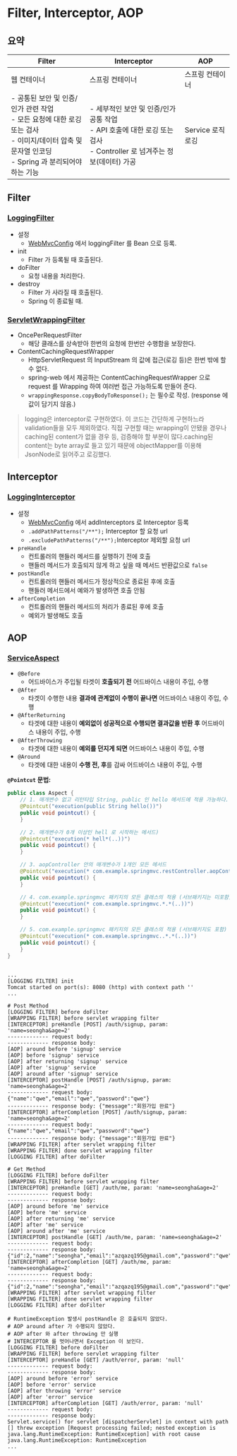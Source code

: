 # Filter, Interceptor, AOP

## 요약

| Filter                                                                                                | Interceptor                                                                          | AOP           |
|-------------------------------------------------------------------------------------------------------|--------------------------------------------------------------------------------------|---------------|
| 웹 컨테이너                                                                                                | 스프링 컨테이너                                                                             | 스프링 컨테이너      |
| - 공통된 보안 및 인증/인가 관련 작업</br>- 모든 요청에 대한 로깅 또는 검사</br>- 이미지/데이터 압축 및 문자열 인코딩</br>- Spring 과 분리되어야 하는 기능 | - 세부적인 보안 및 인증/인가 공통 작업</br>- API 호출에 대한 로깅 또는 검사</br>- Controller 로 넘겨주는 정보(데이터) 가공 | Service 로직 로깅 |

## Filter

### [LoggingFilter](src/main/java/com/example/filterinterceptoraop/config/filter/LoggingFilter.java)

- 설정
    - [WebMvcConfig](src/main/java/com/example/filterinterceptoraop/config/WebMvcConfig.java) 에서 loggingFilter 를 Bean 으로
      등록.
- init
    - Filter 가 등록될 때 호출된다.
- doFilter
    - 요청 내용을 처리한다.
- destroy
    - Filter 가 사라질 때 호출된다.
    - Spring 이 종료될 때.

### [ServletWrappingFilter](src/main/java/com/example/filterinterceptoraop/config/filter/ServletWrappingFilter.java)

- OncePerRequestFilter
    - 해당 클래스를 상속받아 한번의 요청에 한번만 수행함을 보장한다.
- ContentCachingRequestWrapper
    - HttpServletRequest 의 InputStream 의 값에 접근(로깅 등)은 한번 밖에 할 수 없다.
    - spring-web 에서 제공하는 ContentCachingRequestWrapper 으로 request 를 Wrapping 하여 여러번 접근 가능하도록 만들어 준다.
    - `wrappingResponse.copyBodyToResponse();` 는 필수로 작성. (response 에 값이 담기지 않음.)

> logging은 interceptor로 구현하였다. 이 코드는 간단하게 구현하느라 validation들을 모두 제외하였다. 직접 구현할 때는 wrapping이 안됐을 경우나 caching된 content가 없을
> 경우 등, 검증해야 할 부분이 많다.caching된 content는 byte array로 들고 있기 때문에 objectMapper를 이용해 JsonNode로 읽어주고 로깅했다.

## Interceptor

### [LoggingInterceptor](src/main/java/com/example/filterinterceptoraop/config/interceptor/LoggingInterceptor.java)

- 설정
    - [WebMvcConfig](src/main/java/com/example/filterinterceptoraop/config/WebMvcConfig.java) 에서 addInterceptors 로
      Interceptor 등록
    - `.addPathPatterns("/**");` Interceptor 할 요청 url
    - `.excludePathPatterns("/**");`Interceptor 제외할 요청 url
- `preHandle`
    - 컨트롤러의 핸들러 메서드를 실행하기 전에 호출
    - 핸들러 메서드가 호출되지 않게 하고 싶을 때 메서드 반환값으로 `false`
- `postHandle`
    - 컨트롤러의 핸들러 메서드가 정상적으로 종료된 후에 호출
    - 핸들러 메서드에서 예와가 발생하면 호출 안됨
- `afterCompletion`
    - 컨트롤러의 핸들러 메서드의 처리가 종료된 후에 호출
    - 예외가 발생해도 호출

## AOP

### [ServiceAspect](src/main/java/com/example/filterinterceptoraop/config/aop/ServiceAspect.java)

- `@Before`
    - 어드바이스가 주입될 타겟이 **호출되기 전** 어드바이스 내용이 주입, 수행
- `@After`
    - 타겟이 수행한 내용 **결과에 관계없이 수행이 끝나면** 어드바이스 내용이 주입, 수행
- `@AfterReturning`
    - 타겟에 대한 내용이 **예외없이 성공적으로 수행되면 결과값을 반환 후** 어드바이스 내용이 주입, 수행
- `@AfterThrowing`
    - 타겟에 대한 내용이 **예외를 던지게 되면** 어드바이스 내용이 주입, 수행
- `@Around`
    - 타겟에 대한 내용이 **수행 전, 후**를 감싸 어드바이스 내용이 주입, 수행

**`@Pointcut` 문법:**

```java
public class Aspect {
    // 1. 매개변수 없고 리턴타입 String, public 인 hello 메서드에 적용 가능하다. (여러 클래스에서도 해당 조건을 만족하면 hello()메서드가 전부 적용된다.)
    @Pointcut("execution(public String hello())")
    public void pointcut() {
    }

    // 2. 매개변수가 0개 이상인 hell 로 시작하는 메서드)
    @Pointcut("execution(* hell*(..))")
    public void pointcut() {
    }

    // 3. aopController 안의 매개변수가 1개인 모든 메서드
    @Pointcut("execution(* com.example.springmvc.restController.aopController.*(*))")
    public void pointcut() {
    }

    // 4. com.example.springmvc 패키지의 모든 클래스의 적용 (서브패키지는 미포함)
    @Pointcut("execution(* com.example.springmvc.*.*(..))")
    public void pointcut() {
    }

    // 5. com.example.springmvc 패키지의 모든 클래스의 적용 (서브패키지도 포함)
    @Pointcut("execution(* com.example.springmvc..*.*(..))")
    public void pointcut() {
    }
}

```

```shell

...
[LOGGING FILTER] init
Tomcat started on port(s): 8080 (http) with context path ''
...

# Post Method
[LOGGING FILTER] before doFilter
[WRAPPING FILTER] before servlet wrapping filter
[INTERCEPTOR] preHandle [POST] /auth/signup, param: 'name=seongha&age=2'
------------- request body:
------------- response body:           
[AOP] around before 'signup' service
[AOP] before 'signup' service
[AOP] after returning 'signup' service
[AOP] after 'signup' service
[AOP] around after 'signup' service
[INTERCEPTOR] postHandle [POST] /auth/signup, param: 'name=seongha&age=2'
------------- request body: {"name":"qwe","email":"qwe","password":"qwe"}
------------- response body: {"message":"회원가입 완료"}
[INTERCEPTOR] afterCompletion [POST] /auth/signup, param: 'name=seongha&age=2'
------------- request body: {"name":"qwe","email":"qwe","password":"qwe"}
------------- response body: {"message":"회원가입 완료"}
[WRAPPING FILTER] after servlet wrapping filter
[WRAPPING FILTER] done servlet wrapping filter
[LOGGING FILTER] after doFilter

# Get Method
[LOGGING FILTER] before doFilter
[WRAPPING FILTER] before servlet wrapping filter
[INTERCEPTOR] preHandle [GET] /auth/me, param: 'name=seongha&age=2'
------------- request body:
------------- response body:
[AOP] around before 'me' service
[AOP] before 'me' service
[AOP] after returning 'me' service
[AOP] after 'me' service
[AOP] around after 'me' service
[INTERCEPTOR] postHandle [GET] /auth/me, param: 'name=seongha&age=2'
------------- request body:
------------- response body: {"id":2,"name":"seongha","email":"azqazq195@gmail.com","password":"qwe"}
[INTERCEPTOR] afterCompletion [GET] /auth/me, param: 'name=seongha&age=2'
------------- request body:
------------- response body: {"id":2,"name":"seongha","email":"azqazq195@gmail.com","password":"qwe"}
[WRAPPING FILTER] after servlet wrapping filter
[WRAPPING FILTER] done servlet wrapping filter
[LOGGING FILTER] after doFilter

# RuntimeException 발생시 postHandle 은 호출되지 않았다.
# AOP around after 가 수행되지 않았다.
# AOP after 와 after throwing 만 실행
# INTERCEPTOR 를 벗어나면서 Exception 이 보인다.
[LOGGING FILTER] before doFilter
[WRAPPING FILTER] before servlet wrapping filter
[INTERCEPTOR] preHandle [GET] /auth/error, param: 'null'
------------- request body:
------------- response body:
[AOP] around before 'error' service
[AOP] before 'error' service
[AOP] after throwing 'error' service
[AOP] after 'error' service
[INTERCEPTOR] afterCompletion [GET] /auth/error, param: 'null'
------------- request body:
------------- response body:
Servlet.service() for servlet [dispatcherServlet] in context with path [] threw exception [Request processing failed; nested exception is java.lang.RuntimeException: RuntimeException] with root cause
java.lang.RuntimeException: RuntimeException
...
```
